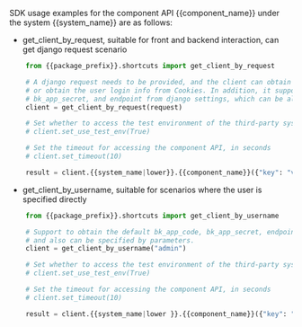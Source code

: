 SDK usage examples for the component API {{component_name}} under the system {{system_name}} are as follows:

- get_client_by_request, suitable for front and backend interaction, can get django request scenario

```python
    from {{package_prefix}}.shortcuts import get_client_by_request

    # A django request needs to be provided, and the client can obtain the current username from the request
    # or obtain the user login info from Cookies. In addition, it supports obtaining the default bk_app_code,
    # bk_app_secret, and endpoint from django settings, which can be also be specified by parameters.
    client = get_client_by_request(request)

    # Set whether to access the test environment of the third-party system, the default value is False, to access its official environment
    # client.set_use_test_env(True)

    # Set the timeout for accessing the component API, in seconds
    # client.set_timeout(10)

    result = client.{{system_name|lower}}.{{component_name}}({"key": "value"})
```

- get_client_by_username, suitable for scenarios where the user is specified directly

```python
    from {{package_prefix}}.shortcuts import get_client_by_username

    # Support to obtain the default bk_app_code, bk_app_secret, endpoint from django settings,
    # and also can be specified by parameters.
    client = get_client_by_username("admin")

    # Set whether to access the test environment of the third-party system, the default value is False, to access its official environment
    # client.set_use_test_env(True)

    # Set the timeout for accessing the component API, in seconds
    # client.set_timeout(10)

    result = client.{{system_name|lower }}.{{component_name}}({"key": "value"})
```
